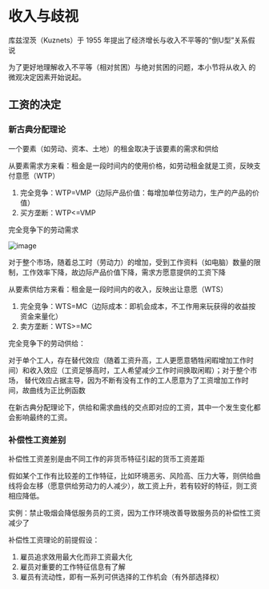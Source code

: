 # 收入与歧视 
库兹涅茨（Kuznets）于 1955 年提出了经济增长与收入不平等的“倒U型”关系假说

为了更好地理解收入不平等（相对贫困）与绝对贫困的问题，本小节将从收入
的微观决定因素开始说起。

## 工资的决定
### 新古典分配理论
一个要素（如劳动、资本、土地）的租金取决于该要素的需求和供给

从要素需求方来看：租金是一段时间内的使用价格，如劳动租金就是工资，反映支付意愿（WTP）

1. 完全竞争：WTP=VMP（边际产品价值：每增加单位劳动力，生产的产品的价值）
2. 买方垄断：WTP<=VMP

完全竞争下的劳动需求

![image](https://github.com/user-attachments/assets/b53b9e9c-ca90-451a-9d7c-ff5a8dd8c7bf)

对于整个市场，随着总工时（劳动力）的增加，受到工作资料（如电脑）数量的限制，工作效率下降，故边际产品价值下降，需求方愿意提供的工资下降

从要素供给方来看：租金是一段时间内的收入，反映出让意愿（WTS）

1. 完全竞争：WTS=MC（边际成本：即机会成本，不工作用来玩获得的收益按资金来量化）
2. 卖方垄断：WTS>=MC

完全竞争下的劳动供给：

对于单个工人，存在替代效应（随着工资升高，工人更愿意牺牲闲暇增加工作时间）和收入效应（工资足够高时，工人希望减少工作时间换取闲暇）；对于整个市场，
替代效应占据主导，因为不断有没有工作的工人愿意为了工资增加工作时间，故曲线为正比例函数

在新古典分配理论下，供给和需求曲线的交点即对应的工资，其中一个发生变化都会影响最终的工资。

### 补偿性工资差别
补偿性工资差别是由不同工作的非货币特征引起的货币工资差距

假如某个工作有比较差的工作特征，比如环境恶劣、风险高、压力大等，则供给曲线将会左移（愿意供给劳动力的人减少），故工资上升，若有较好的特征，则工资相应降低。

实例：禁止吸烟会降低服务员的工资，因为工作环境改善导致服务员的补偿性工资减少了

补偿性工资理论的前提假设：

1. 雇员追求效用最大化而非工资最大化
2. 雇员对重要的工作特征信息有了解
3. 雇员有流动性，即有一系列可供选择的工作机会（有外部选择权）

